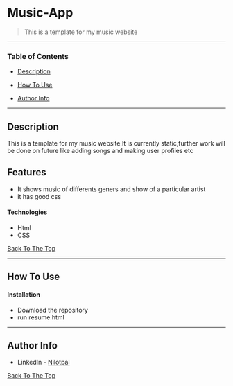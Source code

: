 # Music-App





> This is a template for my music website
---

### Table of Contents


- [Description](#description)
- [How To Use](#how-to-use)

- [Author Info](#author-info)

---

## Description

This is a template for my music  website.It is currently static,further work will be done on future like adding songs and making user profiles etc
## Features
* It shows music of differents geners and show of a particular artist
* it has good css



#### Technologies

- Html
- CSS

[Back To The Top](#read-me-template)

---

## How To Use

#### Installation

- Download the repository
- run resume.html



---





## Author Info

- LinkedIn - [Nilotpal](https://www.linkedin.com/in/nilotpal-das-842b071a1/)


[Back To The Top](#read-me-template)
